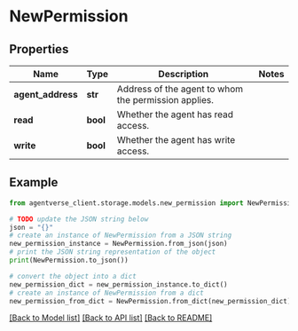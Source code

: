 # NewPermission


## Properties

Name | Type | Description | Notes
------------ | ------------- | ------------- | -------------
**agent_address** | **str** | Address of the agent to whom the permission applies. | 
**read** | **bool** | Whether the agent has read access. | 
**write** | **bool** | Whether the agent has write access. | 

## Example

```python
from agentverse_client.storage.models.new_permission import NewPermission

# TODO update the JSON string below
json = "{}"
# create an instance of NewPermission from a JSON string
new_permission_instance = NewPermission.from_json(json)
# print the JSON string representation of the object
print(NewPermission.to_json())

# convert the object into a dict
new_permission_dict = new_permission_instance.to_dict()
# create an instance of NewPermission from a dict
new_permission_from_dict = NewPermission.from_dict(new_permission_dict)
```
[[Back to Model list]](../README.md#documentation-for-models) [[Back to API list]](../README.md#documentation-for-api-endpoints) [[Back to README]](../README.md)



